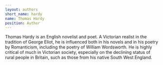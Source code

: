 ```yaml
---
layout: authors
short_name: hardy
name: Thomas Hardy
position: Author
---
```


Thomas Hardy is an English novelist and poet. A Victorian realist in the
tradition of George Eliot, he is influenced both in his novels and in his poetry
by Romanticism, including the poetry of William Wordsworth. He is highly
critical of much in Victorian society, especially on the declining status of
rural people in Britain, such as those from his native South West England.
